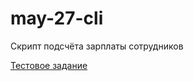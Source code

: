 # may-27-cli
Скрипт подсчёта зарплаты сотрудников

[Тестовое задание](https://docs.google.com/document/d/1Kyj6X7poy2e1lKUaZasNDIFnMYdAlyDdQ9FCBkBCe1s/edit?tab=t.0)
